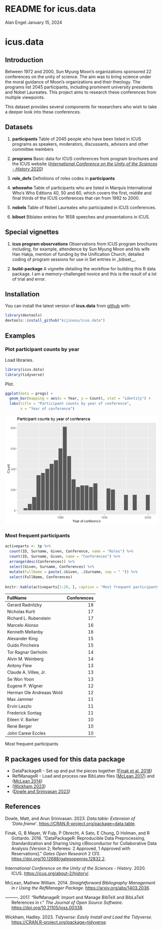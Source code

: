 README for icus.data
================
Alan Engel
January 15, 2024

# icus.data

## Introduction

Between 1972 and 2000, Sun Myung Moon’s organizations sponsored 22
conferences on the unity of science. The aim was to bring science under
the moral guidance of Moon’s organizations and their theology. The
programs list 2045 participants, including prominent university
presidents and Nobel Laureates. This project aims to research these
conferences from multiple viewpoints.

This dataset provides several components for researchers who wish to
take a deeper look into these conferences.

## Datasets

1.  **participants** Table of 2045 people who have been listed in ICUS
    programs as speakers, moderators, discussants, advisors and other
    committee members

2.  **programs** Basic data for ICUS conferences from program brochures
    and the ICUS website ([*International Conference on the Unity of the
    Sciences - History* 2020](#ref-icushistory))

3.  **role_defs** Definitions of roles codes in **participants**

4.  **whoswho** Table of participants who are listed in Marquis
    International Who’s Who Editions 40, 50 and 60, which covers the
    first, middle and final thirds of the ICUS conferences that ran from
    1992 to 2000.

5.  **nobels** Table of Nobel Laureates who participated in ICUS
    conferences.

6.  **bibset** Biblatex entries for 1658 speeches and presentations in
    ICUS.

## Special vignettes

1.  **icus program observations** Observations from ICUS program
    brochures including, for example, attendence by Sun Myung Moon and
    his wife Han Hakja, mention of funding by the Unification Church,
    detailed coding of program sessions for use in Set entries in
    \_bibset\_\_.

2.  **build-package** A vignette detailing the workflow for building
    this R data package. I am a memory-challenged novice and this is the
    result of a lot of trial and error.

## Installation

You can install the latest version of **icus.data** from
[github](https://github.com/kijinosu/icus.data) with:

``` r
library(devtools)
devtools::install_github("kijinosu/icus.data")
```

## Examples

### Plot participant counts by year

Load libraries.

``` r
library(icus.data)
library(tidyverse)
```

Plot.

``` r
ggplot(data = progs) +
  geom_bar(mapping = aes(x = Year, y = Count), stat = "identity") +
  labs(title = "Participant counts by year of conference",
       x = "Year of conference")
```

![](README_files/figure-gfm/plot-participant-counts-1.png)<!-- -->

### Most frequent participants

``` r
activeparts <- tp %>%
  count(ID, Surname, Given, Conference, name = "Roles") %>%
  count(ID, Surname, Given, name = "Conferences") %>%
  arrange(desc(Conferences)) %>%
  select(Given, Surname, Conferences) %>%
  mutate(FullName = paste(.$Given, .$Surname, sep = " ")) %>%
  select(FullName, Conferences)

knitr::kable(activeparts[1:20, ], caption = "Most frequent participants")
```

| FullName                 | Conferences |
|:-------------------------|------------:|
| Gerard Radnitzky         |          18 |
| Nicholas Kurti           |          17 |
| Richard L. Rubenstein    |          17 |
| Marcelo Alonso           |          16 |
| Kenneth Mellanby         |          16 |
| Alexander King           |          15 |
| Guido Pincheira          |          15 |
| Tor Ragnar Gerholm       |          14 |
| Alvin M. Weinberg        |          14 |
| Antony Flew              |          13 |
| Claude A. Villee, Jr.    |          13 |
| Se Won Yoon              |          13 |
| Eugene P. Wigner         |          12 |
| Herman Ole Andreaas Wold |          12 |
| Max Jammer               |          11 |
| Ervin Laszlo             |          11 |
| Frederick Sontag         |          11 |
| Eileen V. Barker         |          10 |
| René Berger              |          10 |
| John Carew Eccles        |          10 |

Most frequent participants

## R packages used for this data package

- DataPackageR - Set up and put the pieces together ([Finak et al.
  2018](#ref-R-DataPackageR))
- RefManageR - Load and process raw BibLatex files ([McLean
  2017](#ref-RefManageR2017)) and ([McLean 2014](#ref-RefManageR2014))
- ([Wickham 2023](#ref-R-tidyverse))
- ([Dowle and Srinivasan 2023](#ref-R-data.table))

## References

<div id="refs" class="references csl-bib-body hanging-indent">

<div id="ref-R-data.table" class="csl-entry">

Dowle, Matt, and Arun Srinivasan. 2023. *Data.table: Extension of
‘Data.frame‘*. <https://CRAN.R-project.org/package=data.table>.

</div>

<div id="ref-R-DataPackageR" class="csl-entry">

Finak, G, B Mayer, W Fulp, P Obrecht, A Sato, E Chung, D Holman, and R
Gottardo. 2018. “DataPackageR: Reproducible Data Preprocessing,
Standardization and Sharing Using r/Bioconductor for Collaborative Data
Analysis \[Version 2; Referees: 2 Approved, 1 Approved with
Reservations\].” *Gates Open Research* 2 (31).
<https://doi.org/10.12688/gatesopenres.12832.2>.

</div>

<div id="ref-icushistory" class="csl-entry">

*International Conference on the Unity of the Sciences - History*. 2020.
ICUS. <https://icus.org/about-2/history/>.

</div>

<div id="ref-RefManageR2014" class="csl-entry">

McLean, Mathew William. 2014. *Straightforward Bibliography Management
in r Using the RefManager Package*. <https://arxiv.org/abs/1403.2036>.

</div>

<div id="ref-RefManageR2017" class="csl-entry">

———. 2017. “RefManageR: Import and Manage BibTeX and BibLaTeX References
in r.” *The Journal of Open Source Software*.
<https://doi.org/10.21105/joss.00338>.

</div>

<div id="ref-R-tidyverse" class="csl-entry">

Wickham, Hadley. 2023. *Tidyverse: Easily Install and Load the
Tidyverse*. <https://CRAN.R-project.org/package=tidyverse>.

</div>

</div>
